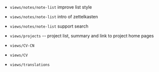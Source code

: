 - `views/notes/note-list` improve list style
- `views/notes/note-list` intro of zettelkasten
- `views/notes/note-list` support search

- `views/projects` -- project list, summary and link to project home pages

- `views/CV-CN`
- `views/CV`

- `views/translations`
